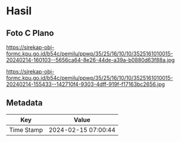 # Hasil

## Foto C Plano

https://sirekap-obj-formc.kpu.go.id/b54c/pemilu/ppwp/35/25/16/10/10/3525161010015-20240214-160103--5656ca64-8e26-44de-a39a-b0880d63f88a.jpg

https://sirekap-obj-formc.kpu.go.id/b54c/pemilu/ppwp/35/25/16/10/10/3525161010015-20240214-155433--142710f4-9303-4dff-919f-f17163bc2656.jpg


## Metadata

| Key        | Value               |
| ---------- | ------------------- |
| Time Stamp | 2024-02-15 07:00:44 |



